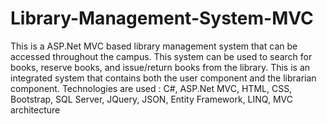 # Library-Management-System-MVC
This is a ASP.Net MVC based library management system that can be accessed throughout the campus. This system can be used to search for books, reserve books, and issue/return books from the library. This is an integrated system that contains both the user component and the librarian component.
Technologies are used : C#, ASP.Net MVC, HTML, CSS, Bootstrap, SQL Server, JQuery, JSON, Entity Framework, LINQ, MVC architecture
